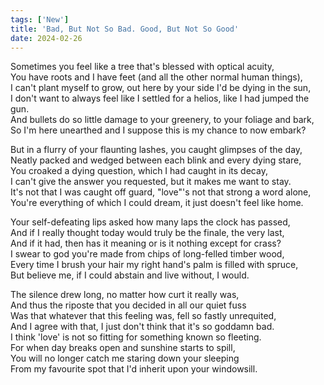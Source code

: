 ```yaml
---
tags: ['New']
title: 'Bad, But Not So Bad. Good, But Not So Good'
date: 2024-02-26
---
```


Sometimes you feel like a tree that's blessed with optical acuity,  
You have roots and I have feet (and all the other normal human things),  
I can't plant myself to grow, out here by your side I'd be dying in the sun,  
I don't want to always feel like I settled for a helios, like I had jumped the gun.  
And bullets do so little damage to your greenery, to your foliage and bark,  
So I'm here unearthed and I suppose this is my chance to now embark?

But in a flurry of your flaunting lashes, you caught glimpses of the day,  
Neatly packed and wedged between each blink and every dying stare,  
You croaked a dying question, which I had caught in its decay,  
I can't give the answer you requested, but it makes me want to stay.  
It's not that I was caught off guard, "love"'s not that strong a word alone,  
You're everything of which I could dream, it just doesn't feel like home.

Your self-defeating lips asked how many laps the clock has passed,  
And if I really thought today would truly be the finale, the very last,  
And if it had, then has it meaning or is it nothing except for crass?  
I swear to god you're made from chips of long-felled timber wood,  
Every time I brush your hair my right hand's palm is filled with spruce,  
But believe me, if I could abstain and live without, I would.

The silence drew long, no matter how curt it really was,  
And thus the riposte that you decided in all our quiet fuss  
Was that whatever that this feeling was, fell so fastly unrequited,  
And I agree with that, I just don't think that it's so goddamn bad.  
I think 'love' is not so fitting for something known so fleeting.  
For when day breaks open and sunshine starts to spill,  
You will no longer catch me staring down your sleeping  
From my favourite spot that I'd inherit upon your windowsill.  

